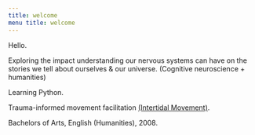 ```yaml
---
title: welcome 
menu title: welcome
---
```



Hello. 

Exploring the impact understanding our nervous systems can have on the stories we tell about ourselves & our universe. (Cognitive neuroscience + humanities)  

Learning Python. 

Trauma-informed movement facilitation [(Intertidal Movement)](https://sarahdelong.com/intertidalmovement). 

Bachelors of Arts, English (Humanities), 2008. 
